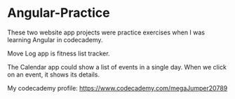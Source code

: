 # Angular-Practice

These two website app projects were practice exercises when I was learning Angular in codecademy.

Move Log app is fitness list tracker. 

The Calendar app could show a list of events in a single day. When we click on an event, it shows its details.


My codecademy profile: https://www.codecademy.com/megaJumper20789
